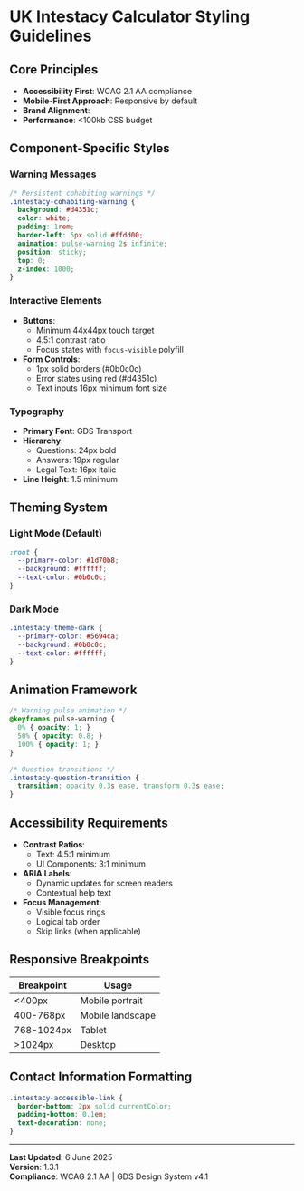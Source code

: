 # UK Intestacy Calculator Styling Guidelines

## Core Principles
- **Accessibility First**: WCAG 2.1 AA compliance
- **Mobile-First Approach**: Responsive by default
- **Brand Alignment**: 
- **Performance**: <100kb CSS budget

## Component-Specific Styles

### Warning Messages
```css
/* Persistent cohabiting warnings */
.intestacy-cohabiting-warning {
  background: #d4351c;
  color: white;
  padding: 1rem;
  border-left: 5px solid #ffdd00;
  animation: pulse-warning 2s infinite;
  position: sticky;
  top: 0;
  z-index: 1000;
}
```

### Interactive Elements
- **Buttons**:
  - Minimum 44x44px touch target
  - 4.5:1 contrast ratio
  - Focus states with `focus-visible` polyfill
- **Form Controls**:
  - 1px solid borders (#0b0c0c)
  - Error states using red (#d4351c)
  - Text inputs 16px minimum font size

### Typography
- **Primary Font**: GDS Transport
- **Hierarchy**:
  - Questions: 24px bold
  - Answers: 19px regular
  - Legal Text: 16px italic
- **Line Height**: 1.5 minimum

## Theming System

### Light Mode (Default)
```css
:root {
  --primary-color: #1d70b8;
  --background: #ffffff;
  --text-color: #0b0c0c;
}
```

### Dark Mode
```css
.intestacy-theme-dark {
  --primary-color: #5694ca;
  --background: #0b0c0c;
  --text-color: #ffffff;
}
```

## Animation Framework
```css
/* Warning pulse animation */
@keyframes pulse-warning {
  0% { opacity: 1; }
  50% { opacity: 0.8; }
  100% { opacity: 1; }
}

/* Question transitions */
.intestacy-question-transition {
  transition: opacity 0.3s ease, transform 0.3s ease;
}
```

## Accessibility Requirements
- **Contrast Ratios**:
  - Text: 4.5:1 minimum
  - UI Components: 3:1 minimum
- **ARIA Labels**:
  - Dynamic updates for screen readers
  - Contextual help text
- **Focus Management**:
  - Visible focus rings
  - Logical tab order
  - Skip links (when applicable)

## Responsive Breakpoints
| Breakpoint | Usage |
|------------|-------|
| <400px     | Mobile portrait |
| 400-768px  | Mobile landscape |
| 768-1024px | Tablet |
| >1024px    | Desktop |

## Contact Information Formatting
```css
.intestacy-accessible-link {
  border-bottom: 2px solid currentColor;
  padding-bottom: 0.1em;
  text-decoration: none;
}
```

---

**Last Updated**: 6 June 2025  
**Version**: 1.3.1  
**Compliance**: WCAG 2.1 AA | GDS Design System v4.1
